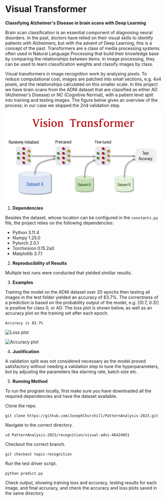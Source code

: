 # Visual Transformer
**Classifying Alzheimer's Disease in brain scans with Deep Learning**

Brain scan classification is an essential component of diagnosing neural disorders. In the past, doctors have relied on their visual skills to identify patients with Alzheimers, but with the advent of Deep Learning, this is a concept of the past. Transformers are a class of media processing systems often used in Natural Language Processing that build their knowledge base by comparing the relationships between items. In image processing, they can be used to learn classification weights and classify images by class.

Visual transformers in image recognition work by analysing pixels. To reduce computational cost, images are patched into small sections, e.g. 4x4 pixels, and the relationships calculated on this smaller scale. In this project we have brain scans from the ADNI dataset that are classified as either AD (Alzheimer's Disease) or NC (Cognitive Normal), with a patient level split into training and testing images. The figure below gives an overview of the process; in our case we skipped the 2nd validation step.

![Visual Transformer diagram](maxresdefault.jpg)

1. **Dependencies**

Besides the dataset, whose location can be configured in the ```constants.py``` file, the project relies on the following dependencies:

* Python 3.11.4
* Numpy 1.25.0
* Pytorch 2.0.1
* Torchvision 0.15.2a0
* Matplotlib 3.7.1

2. **Reproducibility of Results**

Multiple test runs were conducted that yielded similiar results.

3. **Examples**

Training the model on the ADNI dataset over 20 epochs then testing all images in the test folder yielded an accuracy of 83.7%. The correctness of a prediction is based on the probability output of the model, e.g. [(0.7, 0.3)] is positive for class 0, or AD. The loss plot is shown below, as well as an accuracy plot on the training set after each epoch.

```Accuracy is 83.7%```

![Loss plot](loss.png)

![Accuracy plot](accuracy.png)

4. **Justification**

A validation split was not considered necessary as the model proved satisfactory without needing a validation step to tune the hyperparameters, but by adjusting the parameters like elarning rate, batch size etc.

5. **Running Method**

To run the program locally, first make sure you have downloaded all the required dependencies and have the dataset available. 

Clone the repo.

```git clone https://github.com/JosephChurchill/PatternAnalysis-2023.git```

Navigate to the correct directory.

```cd PatternAnalysis-2023/recognition/visual-adni-46424051```

Checkout the correct branch.

```git checkout topic-recognition```

Run the test driver script.

```python predict.py```

Check output, showing training loss and accuracy, testing results for each image, and final accuracy, and check the accuracy and loss plots saved in the same directory